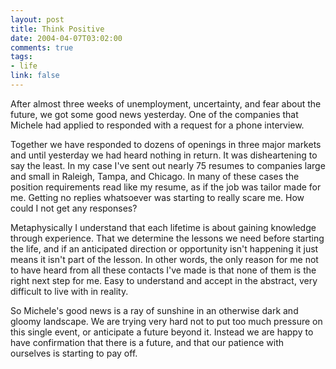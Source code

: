 ```yaml
--- 
layout: post
title: Think Positive
date: 2004-04-07T03:02:00
comments: true
tags:
- life
link: false
---
```

After almost three weeks of unemployment, uncertainty, and fear about the future, we got some good news yesterday. One of the companies that Michele had applied to responded with a request for a phone interview.

Together we have responded to dozens of openings in three major markets and until yesterday we had heard nothing in return. It was disheartening to say the least. In my case I've sent out nearly 75 resumes to companies large and small in Raleigh, Tampa, and Chicago. In many of these cases the position requirements read like my resume, as if the job was tailor made for me. Getting no replies whatsoever was starting to really scare me. How could I not get any responses?

Metaphysically I understand that each lifetime is about gaining knowledge through experience. That we determine the lessons we need before starting the life, and if an anticipated direction or opportunity isn't happening it just means it isn't part of the lesson. In other words, the only reason for me not to have heard from all these contacts I've made is that none of them is the right next step for me. Easy to understand and accept in the abstract, very difficult to live with in reality.

So Michele's good news is a ray of sunshine in an otherwise dark and gloomy landscape. We are trying very hard not to put too much pressure on this single event, or anticipate a future beyond it. Instead we are happy to have confirmation that there is a future, and that our patience with ourselves is starting to pay off.
